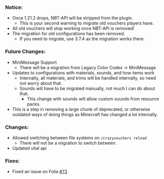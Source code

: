 ### Notice:
- Once 1.21.2 drops, NBT-API will be stripped from the plugin.
  - This is your second warning to migrate old vouchers players have.
- All old vouchers will stop working once NBT-API is removed!
- The migration for old configurations has been removed.
  - If you need to migrate, use 3.7.4 as the migration works there.

### Future Changes:
- MiniMessage Support
  - There will be a migration from Legacy Color Codes -> MiniMessage
- Updates to configurations with materials, sounds, and how items work
  - Internally, all materials, and trims will be handled internally, so need not worry about that.
  - Sounds will have to be migrated manually, not much I can do about that.
    - This change with sounds will allow custom sounds from resource packs.
- This is a step in removing a large chunk of deprecated, or otherwise outdated ways of doing things as Minecraft has changed a lot internally.

### Changes:
- Allowed switching between file systems on `/crazyvouchers reload`
  - There will not be a migration to switch between.
- Updated vital api

### Fixes:
- Fixed an issue on Folia [#73](https://github.com/Crazy-Crew/CrazyVouchers/issues/73)